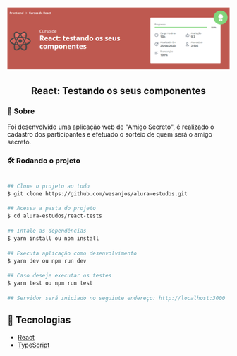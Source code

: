 <h1 align="center">
  <img alt="Alura - React Testes" title="Alura - React Testes" src="./../.github/alura-react-tests.png" />
</h1>
<h2 align="center">
  React: Testando os seus componentes
</h2>

### 📃 Sobre
Foi desenvolvido uma aplicação web de "Amigo Secreto", é realizado o cadastro dos participantes e efetuado o sorteio de quem será o amigo secreto.

### 🛠️ Rodando o projeto

```bash

## Clone o projeto ao todo
$ git clone https://github.com/wesanjos/alura-estudos.git

## Acessa a pasta do projeto 
$ cd alura-estudos/react-tests

## Intale as dependências
$ yarn install ou npm install

## Executa aplicação como desenvolvimento
$ yarn dev ou npm run dev

## Caso deseje executar os testes
$ yarn test ou npm run test

## Servidor será iniciado no seguinte endereço: http://localhost:3000

```

## 📌 Tecnologias 
- [React](https://reactjs.org)
- [TypeScript](https://www.typescriptlang.org/)
